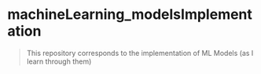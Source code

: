 # machineLearning_modelsImplementation
>This repository corresponds to the implementation of ML Models (as I learn through them)

